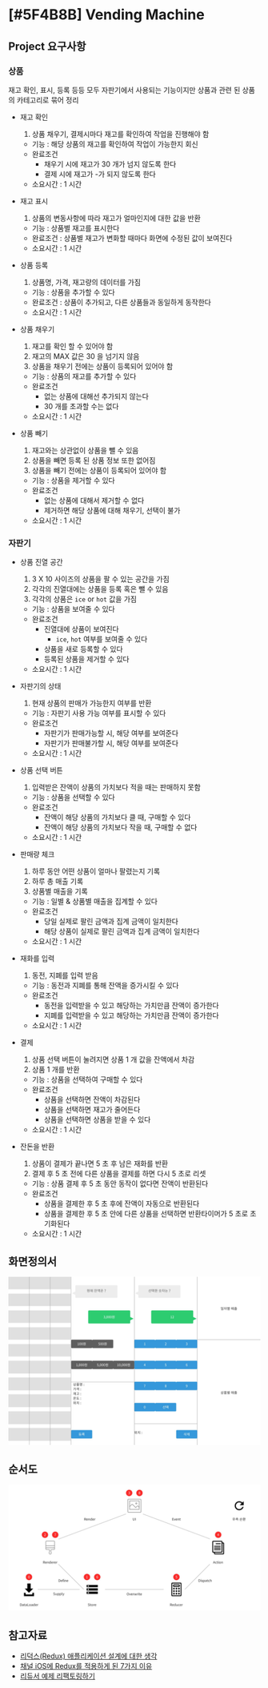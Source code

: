 # [#5F4B8B] Vending Machine

## Project 요구사항

### 상품

재고 확인, 표시, 등록 등등 모두 자판기에서 사용되는 기능이지만 상품과 관련 된 상품의 카테고리로 묶어 정리

* 재고 확인

  1.  상품 채우기, 결제시마다 재고를 확인하여 작업을 진행해야 함

  * 기능 : 해당 상품의 재고를 확인하여 작업이 가능한지 회신
  * 완료조건
    * 채우기 시에 재고가 30 개가 넘지 않도록 한다
    * 결제 시에 재고가 -가 되지 않도록 한다
  * 소요시간 : 1 시간

* 재고 표시

  1.  상품의 변동사항에 따라 재고가 얼마인지에 대한 값을 반환

  * 기능 : 상품별 재고를 표시한다
  * 완료조건 : 상품별 재고가 변화할 때마다 화면에 수정된 값이 보여진다
  * 소요시간 : 1 시간

* 상품 등록

  1.  상품명, 가격, 재고량의 데이터를 가짐

  * 기능 : 상품을 추가할 수 있다
  * 완료조건 : 상품이 추가되고, 다른 상품들과 동일하게 동작한다
  * 소요시간 : 1 시간

* 상품 채우기

  1.  재고를 확인 할 수 있어야 함
  2.  재고의 MAX 값은 30 을 넘기지 않음
  3.  상품을 채우기 전에는 상품이 등록되어 있어야 함

  * 기능 : 상품의 재고를 추가할 수 있다
  * 완료조건
    * 없는 상품에 대해선 추가되지 않는다
    * 30 개를 초과할 수는 없다
  * 소요시간 : 1 시간

* 상품 빼기
  1.  재고와는 상관없이 상품을 뺄 수 있음
  2.  상품을 빼면 등록 된 상품 정보 또한 없어짐
  3.  상품을 빼기 전에는 상품이 등록되어 있어야 함
  * 기능 : 상품을 제거할 수 있다
  * 완료조건
    * 없는 상품에 대해서 제거할 수 없다
    * 제거하면 해당 상품에 대해 채우기, 선택이 불가
  * 소요시간 : 1 시간

### 자판기

* 상품 진열 공간

  1.  3 X 10 사이즈의 상품을 팔 수 있는 공간을 가짐
  2.  각각의 진열대에는 상품을 등록 혹은 뺄 수 있음
  3.  각각의 상품은 `ice` or `hot` 값을 가짐

  * 기능 : 상품을 보여줄 수 있다
  * 완료조건
    * 진열대에 상품이 보여진다
      * `ice`, `hot` 여부를 보여줄 수 있다
    * 상품을 새로 등록할 수 있다
    * 등록된 상품을 제거할 수 있다
  * 소요시간 : 1 시간

* 자판기의 상태

  1.  현재 상품의 판매가 가능한지 여부를 반환

  * 기능 : 자판기 사용 가능 여부를 표시할 수 있다
  * 완료조건
    * 자판기가 판매가능할 시, 해당 여부를 보여준다
    * 자판기가 판매불가할 시, 해당 여부를 보여준다
  * 소요시간 : 1 시간

* 상품 선택 버튼

  1.  입력받은 잔액이 상품의 가치보다 적을 때는 판매하지 못함

  * 기능 : 상품을 선택할 수 있다
  * 완료조건
    * 잔액이 해당 상품의 가치보다 클 때, 구매할 수 있다
    * 잔액이 해당 상품의 가치보다 작을 때, 구매할 수 없다
  * 소요시간 : 1 시간

* 판매량 체크

  1.  하루 동안 어떤 상품이 얼마나 팔렸는지 기록
  2.  하루 총 매출 기록
  3.  상품별 매출을 기록

  * 기능 : 일별 & 상품별 매출을 집계할 수 있다
  * 완료조건
    * 당일 실제로 팔린 금액과 집계 금액이 일치한다
    * 해당 상품이 실제로 팔린 금액과 집계 금액이 일치한다
  * 소요시간 : 1 시간

* 재화를 입력

  1.  동전, 지폐를 입력 받음

  * 기능 : 동전과 지폐를 통해 잔액을 증가시킬 수 있다
  * 완료조건
    * 동전을 입력받을 수 있고 해당하는 가치만큼 잔액이 증가한다
    * 지폐를 입력받을 수 있고 해당하는 가치만큼 잔액이 증가한다
  * 소요시간 : 1 시간

* 결제

  1.  상품 선택 버튼이 눌려지면 상품 1 개 값을 잔액에서 차감
  2.  상품 1 개를 반환

  * 기능 : 상품을 선택하여 구매할 수 있다
  * 완료조건
    * 상품을 선택하면 잔액이 차감된다
    * 상품을 선택하면 재고가 줄어든다
    * 상품을 선택하면 상품을 받을 수 있다
  * 소요시간 : 1 시간

* 잔돈을 반환
  1.  상품이 결제가 끝나면 5 초 후 남은 재화를 반환
  2.  결제 후 5 초 전에 다른 상품을 결제를 하면 다시 5 초로 리셋
  * 기능 : 상품 결제 후 5 초 동안 동작이 없다면 잔액이 반환된다
  * 완료조건
    * 상품을 결제한 후 5 초 후에 잔액이 자동으로 반환된다
    * 상품을 결제한 후 5 초 안에 다른 상품을 선택하면 반환타이머가 5 초로 초기화된다
  * 소요시간 : 1 시간

## 화면정의서

![img](./asset/UI.jpg)

## 순서도

![img](./asset/FlowChart.jpg)

## 참고자료

* [리덕스(Redux) 애플리케이션 설계에 대한 생각](http://huns.me/development/1953)
* [채널 iOS에 Redux를 적용하게 된 7가지 이유](http://blog-kr.zoyi.co/channel-ios-redux/)
* [리듀서 예제 리팩토링하기](https://deminoth.github.io/redux/recipes/reducers/RefactoringReducersExample.html)

